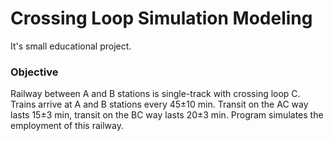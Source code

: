 # Crossing Loop Simulation Modeling
It's small educational project.
### Objective
Railway between A and B stations is single-track with crossing loop C. Trains arrive at A and B stations every 45±10 min. Transit on the AC way lasts 15±3 min, transit on the BC way lasts 20±3 min.
Program simulates the employment of this railway.

